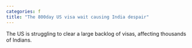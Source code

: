 ```yaml
---
categories: f
title: "The 800day US visa wait causing India despair"
---
```

The US is struggling to clear a large backlog of visas, affecting thousands of Indians.